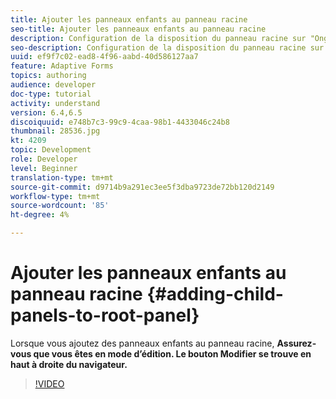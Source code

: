 ```yaml
---
title: Ajouter les panneaux enfants au panneau racine
seo-title: Ajouter les panneaux enfants au panneau racine
description: Configuration de la disposition du panneau racine sur "Onglets à gauche" et ajout de panneaux enfants au panneau racine.
seo-description: Configuration de la disposition du panneau racine sur "Onglets à gauche" et ajout de panneaux enfants au panneau racine.
uuid: ef9f7c02-ead8-4f96-aabd-40d586127aa7
feature: Adaptive Forms
topics: authoring
audience: developer
doc-type: tutorial
activity: understand
version: 6.4,6.5
discoiquuid: e748b7c3-99c9-4caa-98b1-4433046c24b8
thumbnail: 28536.jpg
kt: 4209
topic: Development
role: Developer
level: Beginner
translation-type: tm+mt
source-git-commit: d9714b9a291ec3ee5f3dba9723de72bb120d2149
workflow-type: tm+mt
source-wordcount: '85'
ht-degree: 4%

---
```



# Ajouter les panneaux enfants au panneau racine {#adding-child-panels-to-root-panel}

Lorsque vous ajoutez des panneaux enfants au panneau racine, **Assurez-vous que vous êtes en mode d’édition. Le bouton Modifier se trouve en haut à droite du navigateur.**


>[!VIDEO](https://video.tv.adobe.com/v/28536?quality=9&learn=on)

